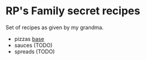 # RP's Family secret recipes

Set of recipes as given by my grandma.

* pizzas
[base](./pizza/base.md)
* sauces (TODO)
* spreads (TODO)
